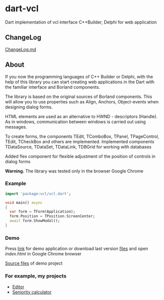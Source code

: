 # dart-vcl

Dart implementation of vcl interface C++Builder, Delphi for web application

## ChangeLog

[ChangeLog.md](CHANGELOG.md)

## About
If you now the programming languages of C++ Builder or Delphi, 
with the help of this library you can start creating web applications 
in the Dart with the familiar interface and Borland components. 

The library is based on the original sources of Borland components. 
This will allow you to use properties such as Align, Anchors, Object-events 
when designing dialog forms. 

HTML elements are used as an alternative to HWND - descriptors (Handle). 
As in windows, communication between windows is carried out using messages.

To create forms, the components TEdit, TComboBox, TPanel, TPageControl, TEdit, 
TCheckBox and others are implemented. 
Implemented components TDataSource, TDataSet, TDataLink, TDBGrid for working with databases 

Added flex component for flexible adjustment of the position of controls in dialog forms

**Warning.** The library was tested only in the browser Google Chrome

### Example

```dart
import 'package:vcl/vcl.dart';

void main() async 
{
  var form = TForm(Application);
  form.Position = TPosition.ScreenCenter;
  await form.ShowModal();
}
```
### Demo

Press [link](http://dart-vcl.delasoft.org/) for demo application or download last version [files](https://github.com/ds-42/dart-vcl/tree/main/demo) and open *index.html* in Google Chrome browser

[Source files](https://github.com/ds-42/dart-vcl/tree/main/example/form) of demo project 

### For example, my projects

- [Editor](http://editor.delasoft.org/)
- [Seniority calculator](http://cexp.delasoft.org/)
